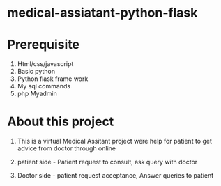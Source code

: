 # medical-assiatant-python-flask

# Prerequisite
1. Html/css/javascript
2. Basic python
3. Python flask frame work
4. My sql commands 
5. php Myadmin 


# About this project

1. This is a virtual Medical Assitant project were help for patient to get advice from doctor through online

2. patient side - Patient request to consult, ask query with doctor

3. Doctor side - patient request acceptance, Answer queries to patient





